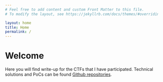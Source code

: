 ```yaml
---
# Feel free to add content and custom Front Matter to this file.
# To modify the layout, see https://jekyllrb.com/docs/themes/#overriding-theme-defaults

layout: home
title: Home
permalink: /
---
```


# Welcome

Here you will find write-up for the CTFs that I have participated. Technical solutions and PoCs can be found [Github repositories](https://github.com/bytera).
